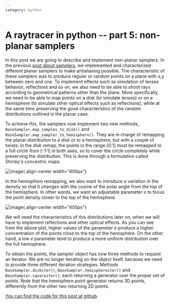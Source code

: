 ```yaml
---
category: python
---
```

A raytracer in python -- part 5: non-planar samplers
====================================================

In this post we are going to describe and implement non-planar samplers.
In the previous [post about
samplers](http://forthescience.org/blog/2011/11/30/a-raytracer-in-python-%e2%80%93-part-3-samplers/),
we implemented and characterized different planar samplers to make
antialiasing possible. The characteristic of these samplers was to
produce regular or random points on a plane with x,y between zero and
one. To implement effects such as simulation of lenses behavior,
reflections and so on, we also need to be able to shoot rays according
to geometrical patterns other than the plane. More specifically, we need
to be able to map points on a disk (to simulate lenses) or on a
hemisphere (to simulate other optical effects such as reflections),
while at the same time preserving the good characteristics of the random
distributions outlined in the planar case.

To achieve this, the samplers now implement two new methods,
`BaseSampler.map_samples_to_disk()` and
`BaseSampler.map_sampler_to_hemisphere()`. They are in charge of
remapping the planar distribution to a disk or to a hemisphere, but with
a couple of twists: in the disk remap, the points in the range \[0:1\]
must be remapped to a full circle from \[-1:1\] in both axes, so to
cover the circle completely while preserving the distribution. This is
done through a formulation called Shirley\'s concentric maps.

![image](http://forthescience.org/blog/wp-content/uploads/2011/07/disk.png){.align-center
width="400px"}

In the hemisphere remapping, we also want to introduce a variation in
the density so that it changes with the cosine of the polar angle from
the top of the hemisphere. In other words, we want an adjustable
parameter *e* to focus the point density closer to the top of the
hemisphere.

![image](http://forthescience.org/blog/wp-content/uploads/2011/07/hemisphere.png){.align-center
width="400px"}

We will need the characteristics of this distributions later on, when we
will have to implement reflections and other optical effects. As you can
see from the above plot, higher values of the parameter *e* produce a
higher concentration of the points close to the top of the hemisphere.
On the other hand, a low *e* parameter tend to produce a more uniform
distribution over the full hemisphere.

To obtain the points, the sampler object has now three methods to
request an iterator. We are no longer iterating on the object itself,
because we need to provide three different iteration strategies. Methods
`BaseSampler.diskiter()`, `BaseSampler.hemisphereiter()` and
`BaseSampler.squareiter()`, each returning a generator over the proper
set of points. Note that the hemisphere point generator returns 3D
points, differently from the other two returning 2D points.

[You can find the code for this post at
github](https://github.com/stefanoborini/python-raytrace/commit/363cdc7d59f7a132efcadab617e3c9a9373ed5dc).
